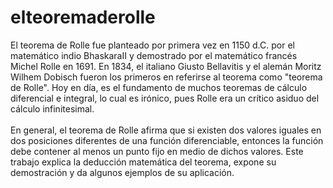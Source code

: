 # elteoremaderolle
El teorema de Rolle fue planteado por primera vez en 1150 d.C. por el matemático indio BhaskaraII y demostrado por el matemático francés Michel Rolle en 1691. En 1834, el italiano Giusto Bellavitis y el alemán Moritz Wilhem Dobisch fueron los primeros en referirse al teorema como "teorema de Rolle". Hoy en día, es el fundamento de muchos teoremas de cálculo diferencial e integral, lo cual es irónico, pues Rolle era un crítico asiduo del cálculo infinitesimal. 
<br/><br/>
En general, el teorema de Rolle afirma que si existen dos valores iguales en dos posiciones diferentes de una función diferenciable, entonces la función debe contener al menos un punto fijo en medio de dichos valores. Este trabajo explica la deducción matemática del teorema, expone su demostración y da algunos ejemplos de su aplicación.
